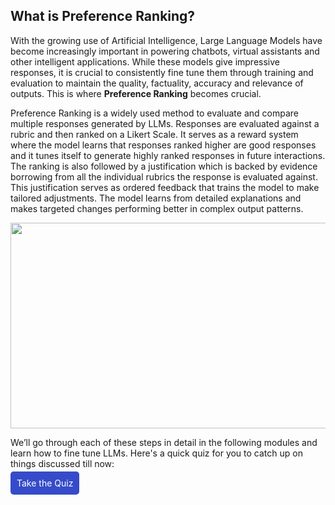 ## What is Preference Ranking?

With the growing use of Artificial Intelligence, Large Language Models have become increasingly important in powering chatbots, virtual assistants and other intelligent applications. While these models give impressive responses, it is crucial to consistently fine tune them through training and evaluation to maintain the quality, factuality, accuracy and relevance of outputs. This is where **Preference Ranking** becomes crucial.

Preference Ranking is a widely used method  to evaluate and compare multiple responses generated by LLMs. Responses are evaluated against a rubric and then ranked on a Likert Scale. It serves as a reward system where the model learns that responses ranked higher are good responses and it tunes itself to generate highly ranked responses in future interactions. The ranking is also followed by a justification which is backed by evidence borrowing from all the individual rubrics the response is evaluated against. This justification serves as ordered feedback that trains the model to make tailored adjustments. The model learns from detailed explanations and makes targeted changes performing better in complex output patterns.

<img height="329" width="602" src="${PRIVATE_IMAGE_INTRO_1}" />

We’ll go through each of these steps in detail in the following modules and learn how to fine tune LLMs. Here's a quick quiz for you to catch up on things discussed till now:

<a href="https://app.soulhq.ai/" style="padding: 10px; background-color: #364BC9; color: white; text-decoration: none; border-radius: 5px;"> Take the Quiz </a>